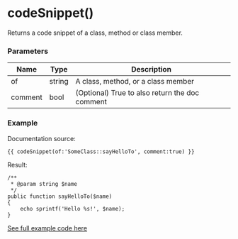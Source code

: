# codeSnippet()

Returns a code snippet of a class, method or class member.

### Parameters

| Name | Type | Description
| ---- | ---- | -----------
| of | string | A class, method, or a class member
| comment | bool | (Optional) True to also return the doc comment

### Example

Documentation source:

```
{{ codeSnippet(of:'SomeClass::sayHelloTo', comment:true) }}
```

Result:

```
/**
 * @param string $name
 */
public function sayHelloTo($name)
{
    echo sprintf('Hello %s!', $name);
}
```

[See full example code here](../../examples/functions/codeSnippet)